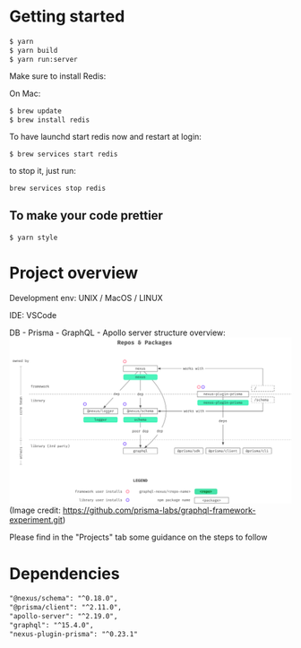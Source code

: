 # Getting started

```
$ yarn
$ yarn build
$ yarn run:server
```

Make sure to install Redis:

On Mac:

```
$ brew update
$ brew install redis
```

To have launchd start redis now and restart at login:
```
$ brew services start redis
```

to stop it, just run:
```
brew services stop redis
```

## To make your code prettier

```
$ yarn style
```

# Project overview
Development env: UNIX / MacOS / LINUX

IDE: VSCode

DB - Prisma - GraphQL - Apollo server structure overview:
![image](https://github.com/BASARANOMO/harvestr_project_graphQL/blob/main/IMG/structure.png)
(Image credit: https://github.com/prisma-labs/graphql-framework-experiment.git)

Please find in the "Projects" tab some guidance on the steps to follow

# Dependencies

```
"@nexus/schema": "^0.18.0",
"@prisma/client": "^2.11.0",
"apollo-server": "^2.19.0",
"graphql": "^15.4.0",
"nexus-plugin-prisma": "^0.23.1"
```
